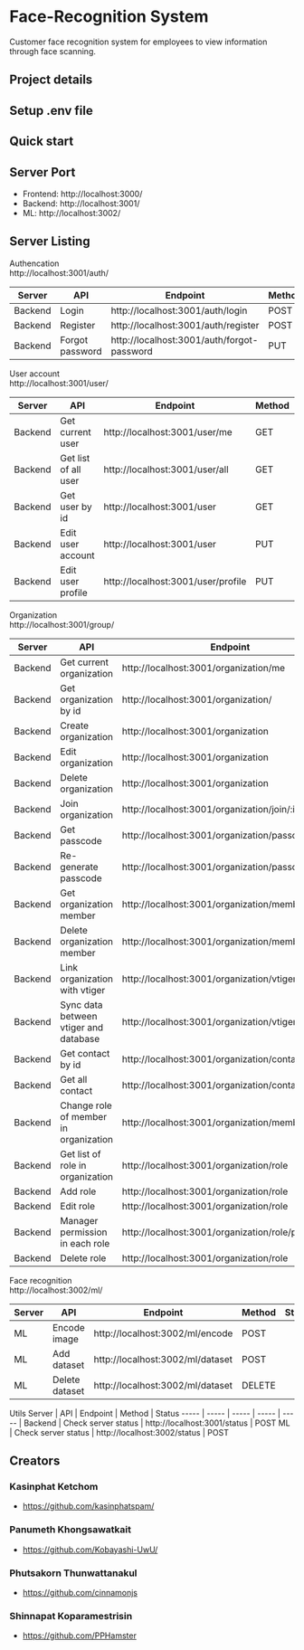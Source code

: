# Face-Recognition System
Customer face recognition system for employees to view information through face scanning.

## Project details

## Setup .env file

## Quick start

## Server Port
* Frontend: http://localhost:3000/
* Backend:  http://localhost:3001/
* ML:       http://localhost:3002/

## Server Listing
Authencation\
http://localhost:3001/auth/

Server | API | Endpoint | Method | Status
----- | ----- | ----- | ----- | ----- |
Backend | Login | http://localhost:3001/auth/login | POST
Backend | Register | http://localhost:3001/auth/register | POST
Backend | Forgot password | http://localhost:3001/auth/forgot-password | PUT

User account\
http://localhost:3001/user/

Server | API | Endpoint | Method | Status
----- | ----- | ----- | ----- | ----- |
Backend | Get current user | http://localhost:3001/user/me | GET
Backend | Get list of all user | http://localhost:3001/user/all | GET
Backend | Get user by id | http://localhost:3001/user | GET
Backend | Edit user account | http://localhost:3001/user | PUT
Backend | Edit user profile | http://localhost:3001/user/profile | PUT

Organization\
http://localhost:3001/group/

Server | API | Endpoint | Method | Status
----- | ----- | ----- | ----- | ----- |
Backend | Get current organization | http://localhost:3001/organization/me | GET
Backend | Get organization by id | http://localhost:3001/organization/ | GET
Backend | Create organization | http://localhost:3001/organization | POST
Backend | Edit organization | http://localhost:3001/organization | PUT
Backend | Delete organization | http://localhost:3001/organization | DELETE
Backend | Join organization | http://localhost:3001/organization/join/:id | POST
Backend | Get passcode | http://localhost:3001/organization/passcode | GET
Backend | Re-generate passcode | http://localhost:3001/organization/passcode | PUT
Backend | Get organization member | http://localhost:3001/organization/member | GET
Backend | Delete organization member | http://localhost:3001/organization/member | DELETE
Backend | Link organization with vtiger | http://localhost:3001/organization/vtiger | PUT
Backend | Sync data between vtiger and database | http://localhost:3001/organization/vtiger | POST
Backend | Get contact by id | http://localhost:3001/organization/contact | GET
Backend | Get all contact | http://localhost:3001/organization/contact/all | GET
Backend | Change role of member in organization | http://localhost:3001/organization/member/role | PUT
Backend | Get list of role in organization | http://localhost:3001/organization/role | GET
Backend | Add role | http://localhost:3001/organization/role | POST
Backend | Edit role | http://localhost:3001/organization/role | PUT
Backend | Manager permission in each role | http://localhost:3001/organization/role/permission | PUT
Backend | Delete role | http://localhost:3001/organization/role | DELETE

Face recognition\
http://localhost:3002/ml/

Server | API | Endpoint | Method | Status
----- | ----- | ----- | ----- | ----- |
ML | Encode image | http://localhost:3002/ml/encode | POST
ML | Add dataset | http://localhost:3002/ml/dataset | POST
ML | Delete dataset | http://localhost:3002/ml/dataset | DELETE

Utils
Server | API | Endpoint | Method | Status
----- | ----- | ----- | ----- | ----- |
Backend | Check server status | http://localhost:3001/status | POST
ML | Check server status | http://localhost:3002/status | POST

## Creators
### Kasinphat Ketchom
* https://github.com/kasinphatspam/
### Panumeth Khongsawatkait
* https://github.com/Kobayashi-UwU/
### Phutsakorn Thunwattanakul
* https://github.com/cinnamonjs
### Shinnapat Koparamestrisin
* https://github.com/PPHamster
